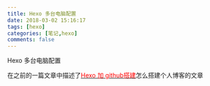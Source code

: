 ```yaml
---
title: Hexo 多台电脑配置
date: 2018-03-02 15:16:17
tags: [hexo] 
categories: [笔记,hexo]
comments: false
---
```


Hexo 多台电脑配置
<!--more-->

在之前的一篇文章中描述了[<font color="red">Hexo 加 github搭建</font>](/Hexo-github搭建博客笔记/#more)怎么搭建个人博客的文章